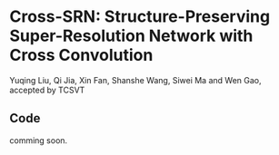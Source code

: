 # Cross-SRN: Structure-Preserving Super-Resolution Network with Cross Convolution
Yuqing Liu, Qi Jia, Xin Fan, Shanshe Wang, Siwei Ma and Wen Gao, accepted by TCSVT
## Code
comming soon.

